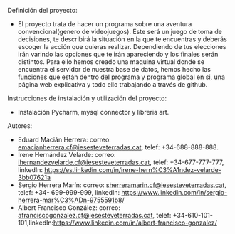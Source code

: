 Definición del proyecto:

- El proyecto trata de hacer un programa sobre una aventura convencional(genero de videojuegos). Este será un juego de toma de decisiones, te describirá la situación en la que te encuentras y deberás escoger la acción que quieras realizar. Dependiendo de tus elecciones irán varindo las opciones que te irán apareciendo y los finales serán distintos. Para ello hemos creado una maquina virtual donde se encuentra el servidor de nuestra base de datos, hemos hecho las funciones que están dentro del programa y programa global en si, una página web explicativa y todo ello trabajando a través de github. 

Instrucciones de instalación y utilización del proyecto:

- Instalación Pycharm, mysql connector y libreria art.

Autores:

- Eduard Macián Herrera: correo: emacianherrera.cf@iesesteveterradas.cat, telef: +34-688-888-888.
- Irene Hernández Velarde: correo: ihernandezvelarde.cf@iesesteveterradas.cat, telef: +34-677-777-777, linkedIn: https://es.linkedin.com/in/irene-hern%C3%A1ndez-velarde-3bb07621a
- Sergio Herrera Marín: correo: sherreramarin.cf@iesesteveterradas.cat, telef: +34- 699-999-999, linkedIn: https://www.linkedin.com/in/sergio-herrera-mar%C3%ADn-9755591b8/
- Albert Francisco González: correo: afranciscogonzalez.cf@iesesteveterradas.cat, telef: +34-610-101-101,linkedIn:https://www.linkedin.com/in/albert-francisco-gonzalez/

